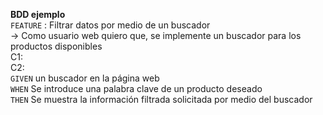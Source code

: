 **BDD ejemplo** \
`FEATURE` : Filtrar datos por medio de un buscador \
  &#8594; Como usuario web quiero que, se implemente un buscador para los productos disponibles \
  C1:\
  C2:\
`GIVEN` un buscador en la página web \
`WHEN` Se introduce una palabra clave de un producto deseado  \
`THEN` Se muestra la información filtrada solicitada por medio del buscador 
